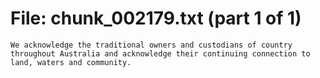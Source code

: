 ﻿# File: chunk_002179.txt (part 1 of 1)
```
We acknowledge the traditional owners and custodians of country throughout Australia and acknowledge their continuing connection to land, waters and community.
```

